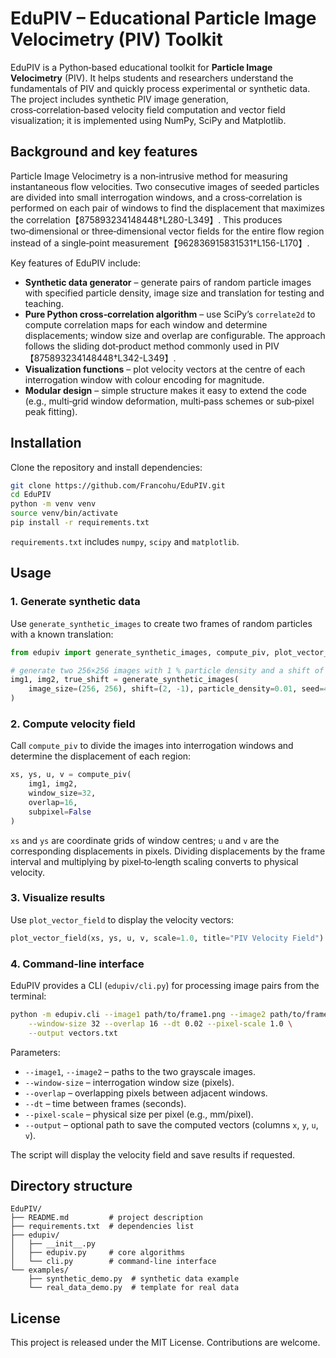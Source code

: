 # EduPIV – Educational Particle Image Velocimetry (PIV) Toolkit

EduPIV is a Python‑based educational toolkit for **Particle Image Velocimetry** (PIV). It helps students and researchers understand the fundamentals of PIV and quickly process experimental or synthetic data. The project includes synthetic PIV image generation, cross‑correlation‑based velocity field computation and vector field visualization; it is implemented using NumPy, SciPy and Matplotlib.

## Background and key features

Particle Image Velocimetry is a non‑intrusive method for measuring instantaneous flow velocities. Two consecutive images of seeded particles are divided into small interrogation windows, and a cross‑correlation is performed on each pair of windows to find the displacement that maximizes the correlation【875893234148448†L280-L349】. This produces two‑dimensional or three‑dimensional vector fields for the entire flow region instead of a single‑point measurement【962836915831531†L156-L170】.

Key features of EduPIV include:

* **Synthetic data generator** – generate pairs of random particle images with specified particle density, image size and translation for testing and teaching.
* **Pure Python cross‑correlation algorithm** – use SciPy’s `correlate2d` to compute correlation maps for each window and determine displacements; window size and overlap are configurable. The approach follows the sliding dot‑product method commonly used in PIV【875893234148448†L342-L349】.
* **Visualization functions** – plot velocity vectors at the centre of each interrogation window with colour encoding for magnitude.
* **Modular design** – simple structure makes it easy to extend the code (e.g., multi‑grid window deformation, multi‑pass schemes or sub‑pixel peak fitting).

## Installation

Clone the repository and install dependencies:

```bash
git clone https://github.com/Francohu/EduPIV.git
cd EduPIV
python -m venv venv
source venv/bin/activate
pip install -r requirements.txt
```

`requirements.txt` includes `numpy`, `scipy` and `matplotlib`.

## Usage

### 1. Generate synthetic data

Use `generate_synthetic_images` to create two frames of random particles with a known translation:

```python
from edupiv import generate_synthetic_images, compute_piv, plot_vector_field

# generate two 256×256 images with 1 % particle density and a shift of (2, -1)
img1, img2, true_shift = generate_synthetic_images(
    image_size=(256, 256), shift=(2, -1), particle_density=0.01, seed=42
)
```

### 2. Compute velocity field

Call `compute_piv` to divide the images into interrogation windows and determine the displacement of each region:

```python
xs, ys, u, v = compute_piv(
    img1, img2,
    window_size=32,
    overlap=16,
    subpixel=False
)
```

`xs` and `ys` are coordinate grids of window centres; `u` and `v` are the corresponding displacements in pixels. Dividing displacements by the frame interval and multiplying by pixel‑to‑length scaling converts to physical velocity.

### 3. Visualize results

Use `plot_vector_field` to display the velocity vectors:

```python
plot_vector_field(xs, ys, u, v, scale=1.0, title="PIV Velocity Field")
```

### 4. Command‑line interface

EduPIV provides a CLI (`edupiv/cli.py`) for processing image pairs from the terminal:

```bash
python -m edupiv.cli --image1 path/to/frame1.png --image2 path/to/frame2.png \
    --window-size 32 --overlap 16 --dt 0.02 --pixel-scale 1.0 \
    --output vectors.txt
```

Parameters:

* `--image1`, `--image2` – paths to the two grayscale images.
* `--window-size` – interrogation window size (pixels).
* `--overlap` – overlapping pixels between adjacent windows.
* `--dt` – time between frames (seconds).
* `--pixel-scale` – physical size per pixel (e.g., mm/pixel).
* `--output` – optional path to save the computed vectors (columns `x`, `y`, `u`, `v`).

The script will display the velocity field and save results if requested.

## Directory structure

```
EduPIV/
├── README.md         # project description
├── requirements.txt  # dependencies list
├── edupiv/
│   ├── __init__.py
│   ├── edupiv.py     # core algorithms
│   └── cli.py        # command-line interface
└── examples/
    ├── synthetic_demo.py  # synthetic data example
    └── real_data_demo.py  # template for real data
```

## License

This project is released under the MIT License. Contributions are welcome.